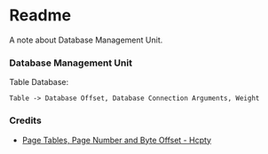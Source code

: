 # Readme
A note about Database Management Unit.

### Database Management Unit

Table Database:

```
Table -> Database Offset, Database Connection Arguments, Weight
```

### Credits
- [Page Tables, Page Number and Byte Offset - Hcpty](https://github.com/Hcpty/page-tables-page-number-and-byte-offset)
